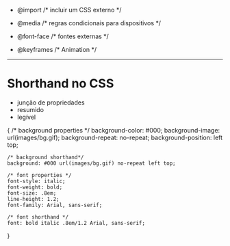 - @import /* incluir um CSS externo */ 

- @media /* regras condicionais para dispositivos */

- @font-face /* fontes externas */

- @keyframes /* Animation */

--------

# Shorthand no CSS

* junção de propriedades
* resumido
* legível

{
    /* background properties */
    background-color: #000;
    background-image: url(images/bg.gif);
    background-repeat: no-repeat;
    background-position: left top;

    /* background shorthand*/
    background: #000 url(images/bg.gif) no-repeat left top;

    /* font properties */
    font-style: italic;
    font-weight: bold;
    font-size: .8em;
    line-height: 1.2;
    font-family: Arial, sans-serif;

    /* font shorthand */ 
    font: bold italic .8em/1.2 Arial, sans-serif;
}